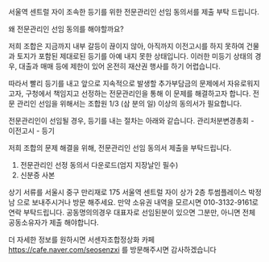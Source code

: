 서울역 센트럴 자이 조속한 등기를 위한 전문관리인 선임 동의서를 제출 부탁 드립니다.

왜 전문관리인 선임 동의를 해야할까요?

저희 조합은 지금까지 내부 갈등이 끊이지 않아, 아직까지 이전고시를 하지 못하여 건물과 토지가 포함된 제대로된 등기를 아예 내지 못한 상태입니다. 
이러한 미등기 상태의 경우, 대출과 매매 등에 제한이 있어 온전히 재산권 행사를 하기 어렵습니다. 

따라서 빨리 등기를 내고 앞으로 지속적으로 발생할 추가부담금의 문제에서 자유로워지고자, 구청에서 책임지고 선정하는 전문관리인을 통해 이 문제를 해결하고자 합니다. 전문 관리인 선임을 위해서는 조합원 1/3 (삼 분의 일) 이상의 동의서가 필요합니다. 

전문관리인이 선임될 경우, 등기를 내는 절차는 아래와 같습니다. 
관리처분변경총회 - 이전고시 - 등기

저희 조합의 문제 해결을 위해, 전문관리인 선임 동의서 제출을 부탁드립니다.
1. 전문관리인 선정 동의서 다운로드(엄지 지장날인 필수)
2. 신분증 사본
    
상기 서류를 
서울시 중구 만리재로 175 서울역 센트럴 자이 상가 2층 투썸플레이스 박정남
으로 보내주시거나 방문 해주세요. 만약 소유권 내역을 모르시면 010-3132-9161로 연락 부탁드립니다.
공동명의의경우 대표자로 선임된분이 있으면 그분만, 아니면 전체 공동소유자가 제출 해야합니다.

더 자세한 정보를 원하시면 서센자조합정상화 카페 https://cafe.naver.com/seosenzxi 를 방문해주시면 감사하겠습니다
